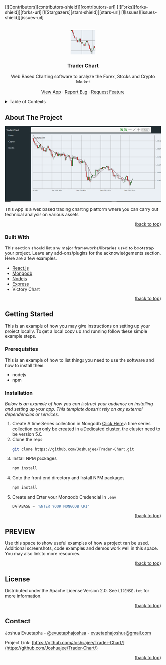 <div id="top"></div>

[![Contributors][contributors-shield]][contributors-url]
[![Forks][forks-shield]][forks-url]
[![Stargazers][stars-shield]][stars-url]
[![Issues][issues-shield]][issues-url]


<!-- PROJECT LOGO -->
<br />
<div align="center">
  <a href="https://github.com/Joshuajee/Trader-Chart/">
    <img src="images/logo.png" alt="Logo" width="80" height="80">
  </a>

  <h3 align="center">Trader Chart</h3>

  <p align="center">
    Web Based Charting software to analyze the Forex, Stocks and Crypto Market
    <br />
    <br />
    <a href="https://trader-chart.herokuapp.com/">View App</a>
    ·
    <a href="https://github.com/Joshuajee/Trader-Chart/issues">Report Bug</a>
    ·
    <a href="https://github.com/Joshuajee/Trader-Chart/issues">Request Feature</a>
  </p>
</div>



<!-- TABLE OF CONTENTS -->
<details>
  <summary>Table of Contents</summary>
  <ol>
    <li>
      <a href="#about-the-project">About The Project</a>
      <ul>
        <li><a href="#built-with">Built With</a></li>
      </ul>
    </li>
    <li>
      <a href="#getting-started">Getting Started</a>
      <ul>
        <li><a href="#prerequisites">Prerequisites</a></li>
        <li><a href="#installation">Installation</a></li>
      </ul>
    </li>
    <li><a href="#license">License</a></li>
    <li><a href="#contact">Contact</a></li>
    <li><a href="#acknowledgments">Acknowledgments</a></li>
  </ol>
</details>



<!-- ABOUT THE PROJECT -->
## About The Project

![Trader Chart Screen Shot](./images/home.png "App screenshot")

This App is a web based trading charting platform where you can carry out technical analysis on various assets

<p align="right">(<a href="#top">back to top</a>)</p>



### Built With

This section should list any major frameworks/libraries used to bootstrap your project. Leave any add-ons/plugins for the acknowledgements section. Here are a few examples.

* [React.js](https://reactjs.org/)
* [Mongodb](https://www.mongodb.com/)
* [Nodejs](https://nodejs.org/)
* [Express](https://expressjs.com/)
* [Victory Chart](https://formidable.com/open-source/victory/)


<p align="right">(<a href="#top">back to top</a>)</p>



<!-- GETTING STARTED -->
## Getting Started

This is an example of how you may give instructions on setting up your project locally.
To get a local copy up and running follow these simple example steps.

### Prerequisites

This is an example of how to list things you need to use the software and how to install them.

* nodejs
* npm

### Installation

_Below is an example of how you can instruct your audience on installing and setting up your app. This template doesn't rely on any external dependencies or services._

1. Create A time Series collection in Mongodb [Click Here](https://docs.mongodb.com/manual/core/timeseries-collections/)
    a time series collection can only be created in a Dedicated cluster, the cluster need to be version 5.0.
2. Clone the repo
   ```sh
   git clone https://github.com/Joshuajee/Trader-Chart.git
   ```
3. Install NPM packages
   ```sh
   npm install
   ```
4. Goto the front-end directory and Install NPM packages
   ```sh
   npm install
   ```
5. Create and Enter your Mongodb Credencial in `.env`
   ```js
   DATABASE = 'ENTER YOUR MONGODB URI'
   ```

<p align="right">(<a href="#top">back to top</a>)</p>



<!-- USAGE EXAMPLES -->
## PREVIEW

Use this space to show useful examples of how a project can be used. Additional screenshots, code examples and demos work well in this space. You may also link to more resources.


<p align="right">(<a href="#top">back to top</a>)</p>


## License

Distributed under the Apache License Version 2.0. See `LICENSE.txt` for more information.

<p align="right">(<a href="#top">back to top</a>)</p>



<!-- CONTACT -->
## Contact

Joshua Evuetapha - [@evuetaphajoshua](https://twitter.com/evuetaphajoshua) - evuetaphajoshua@gmail.com

Project Link: [https://github.com/Joshuajee/Trader-Chart/](https://github.com/Joshuajee/Trader-Chart/)

<p align="right">(<a href="#top">back to top</a>)</p>

